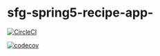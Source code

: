 # sfg-spring5-recipe-app-
[![CircleCI](https://circleci.com/gh/danielschnetler/sfg-spring5-recipe-app.svg?style=svg)](https://circleci.com/gh/danielschnetler/sfg-spring5-recipe-app)

[![codecov](https://codecov.io/gh/danielschnetler/sfg-spring5-recipe-app-/branch/master/graph/badge.svg?token=SUXUB5BCCT)](https://codecov.io/gh/danielschnetler/sfg-spring5-recipe-app-)
